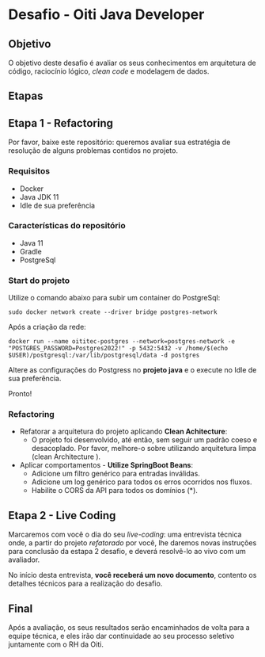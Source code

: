 # Desafio - Oiti Java Developer

## Objetivo

O objetivo deste desafio é avaliar os seus conhecimentos em arquitetura de código, raciocínio lógico, _clean code_ e modelagem de dados.

## Etapas

## Etapa 1 - Refactoring

Por favor, baixe este repositório: queremos avaliar sua estratégia de resolução de alguns problemas contidos no projeto.

### Requisitos

- Docker
- Java JDK 11
- Idle de sua preferência

### Características do repositório

- Java 11
- Gradle
- PostgreSql

### Start do projeto

Utilize o comando abaixo para subir um container do PostgreSql:

    sudo docker network create --driver bridge postgres-network

Após a criação da rede:

    docker run --name oititec-postgres --network=postgres-network -e "POSTGRES_PASSWORD=Postgres2022!" -p 5432:5432 -v /home/$(echo $USER)/postgresql:/var/lib/postgresql/data -d postgres

Altere as configurações do Postgress no **projeto java** e o execute no Idle de sua preferência.

Pronto!

### Refactoring

- Refatorar a arquitetura do projeto aplicando **Clean Achitecture**:
  - O projeto foi desenvolvido, até então, sem seguir um padrão coeso e desacoplado. Por favor, melhore-o sobre utilizando arquitetura limpa (clean Architecture ).
- Aplicar comportamentos - **Utilize SpringBoot Beans**:
  - Adicione um filtro genérico para entradas inválidas.
  - Adicione um log genérico para todos os erros ocorridos nos fluxos.
  - Habilite o CORS da API para todos os domínios (\*).

## Etapa 2 - Live Coding

​Marcaremos com você o dia do seu _live-coding_: uma entrevista técnica onde, a partir do projeto _refatorado_ por você, lhe daremos novas instruções para conclusão da estapa 2 desafio, e deverá resolvê-lo ao vivo com um avaliador.

No início desta entrevista, **você receberá um novo documento**, contento os detalhes técnicos para a realização do desafio.

## Final

Após a avaliação, os seus resultados serão encaminhados de volta para a equipe técnica, e eles irão dar continuidade ao seu processo seletivo juntamente com o RH da Oiti.
​
